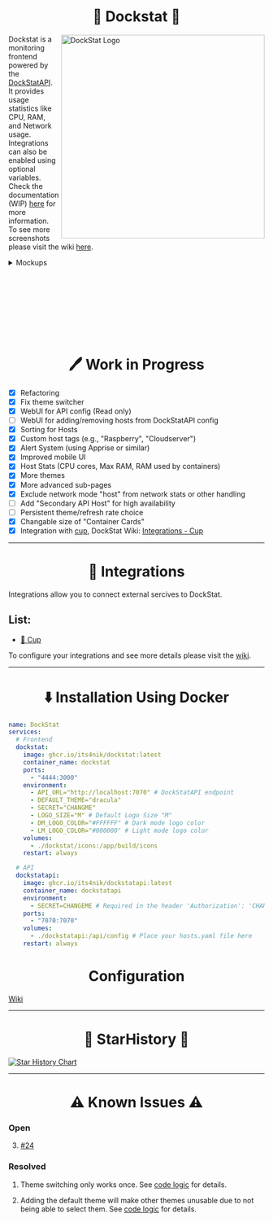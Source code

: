 <h1 align="center">🐳 Dockstat 🐳</h1>
<img align="right" src="https://github.com/user-attachments/assets/b7232bbd-6e47-4167-bec6-8ea7bca213c0" width="400" alt="DockStat Logo" />
<p align="left">
  Dockstat is a monitoring frontend powered by the <a href="https://github.com/Its4Nik/dockstatapi">DockStatAPI</a>. <br>
  It provides usage statistics like CPU, RAM, and Network usage.<br>
  Integrations can also be enabled using optional variables.
  Check the documentation (WIP) <a href="https://outline.itsnik.de/s/dockstat">here</a> for more information.<br>
  To see more screenshots please visit the wiki <a href="https://outline.itsnik.de/s/dockstat/doc/themes-BFhN6ZBbYx">here</a>.<br>
</p>

<details> 
<summary>Mockups</summary>
  <img align="center" src="https://github.com/user-attachments/assets/4ffc8cc0-9a7b-4a09-837a-b0ba65a1c806" alt="DockStat Mockup" />
  <img align="center" src="https://github.com/user-attachments/assets/723b2186-b8b4-4eea-aa3e-3f68db023338" alt="DockStat Mockup" />
</details>


<br><br><br><br><br><br><br>

<h1 align="center">🖊️ Work in Progress</h1>

- [X] Refactoring
- [X] Fix theme switcher
- [X] WebUI for API config (Read only)
- [ ] WebUI for adding/removing hosts from DockStatAPI config
- [X] Sorting for Hosts
- [X] Custom host tags (e.g., "Raspberry", "Cloudserver")
- [X] Alert System (using Apprise or similar)
- [X] Improved mobile UI
- [X] Host Stats (CPU cores, Max RAM, RAM used by containers)
- [X] More themes
- [X] More advanced sub-pages
- [X] Exclude network mode "host" from network stats or other handling
- [ ] Add "Secondary API Host" for high availability
- [ ] Persistent theme/refresh rate choice
- [X] Changable size of "Container Cards"
- [X] Integration with [cup](https://github.com/sergi0g/cup), DockStat Wiki: [Integrations - Cup](https://outline.itsnik.de/s/dockstat/doc/integrations-Agq1oL6HxF#h-cup)

---

<h1 align="center">🎁 Integrations</h1>

Integrations allow you to connect external sercives to DockStat.

## List:
- [🥤 Cup](https://github.com/sergi0g/cup)

To configure your integrations and see more details please visit the [wiki](https://outline.itsnik.de/s/dockstat/doc/integrations-Agq1oL6HxF).


---

<h1 align="center">⬇️ Installation Using Docker</h1>

```yaml
name: DockStat
services:
  # Frontend
  dockstat:
    image: ghcr.io/its4nik/dockstat:latest
    container_name: dockstat
    ports:
      - "4444:3000"
    environment:
      - API_URL="http://localhost:7070" # DockStatAPI endpoint
      - DEFAULT_THEME="dracula"
      - SECRET="CHANGME"
      - LOGO_SIZE="M" # Default Logo Size "M"
      - DM_LOGO_COLOR="#FFFFFF" # Dark mode logo color
      - LM_LOGO_COLOR="#000000" # Light mode logo color
    volumes:
      - ./dockstat/icons:/app/build/icons
    restart: always

  # API
  dockstatapi:
    image: ghcr.io/its4nik/dockstatapi:latest
    container_name: dockstatapi
    environment:
      - SECRET=CHANGEME # Required in the header 'Authorization': 'CHANGEME'
    ports:
      - "7070:7070"
    volumes:
      - ./dockstatapi:/api/config # Place your hosts.yaml file here
    restart: always
```


<h1 align="center">Configuration</h1>

[Wiki](https://outline.itsnik.de/s/dockstat/doc/customization-PiBz4OpQIZ)

---

<h1 align="center">🌟 StarHistory 🌟</h1>

[![Star History Chart](https://api.star-history.com/svg?repos=its4nik/dockstat,its4nik/dockstatapi&type=Date)](https://star-history.com/#its4nik/dockstat&its4nik/dockstatapi&Date)

---

<h1 align="center">⚠ Known Issues ⚠</h1>

### Open

3. [#24](https://github.com/Its4Nik/dockstat/issues/24)

### Resolved

1. Theme switching only works once. See [code logic](/docs/known-issues.md#-----1-theme-switching-bug) for details.

2. Adding the default theme will make other themes unusable due to not being able to select them. See [code logic](/docs/known-issues.md#-----2-theme-unavailability-issue) for details.
